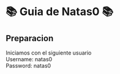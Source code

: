 # 📚 Guia de Natas0 📚
## Preparacion
Iniciamos con el siguiente usuario  
Username: natas0  
Password: natas0  
